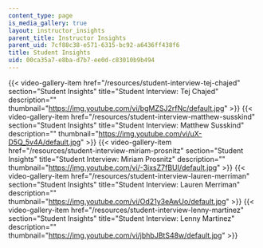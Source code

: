 ```yaml
---
content_type: page
is_media_gallery: true
layout: instructor_insights
parent_title: Instructor Insights
parent_uid: 7cf88c38-e571-6315-bc92-a6436ff438f6
title: Student Insights
uid: 00ca35a7-e8ba-d7b7-ee0d-c83010b9b494
---
```

{{< video-gallery-item href="/resources/student-interview-tej-chajed" section="Student Insights" title="Student Interview: Tej Chajed" description="" thumbnail="https://img.youtube.com/vi/bgMZSJ2rfNc/default.jpg" >}} {{< video-gallery-item href="/resources/student-interview-matthew-susskind" section="Student Insights" title="Student Interview: Matthew Susskind" description="" thumbnail="https://img.youtube.com/vi/uX-D5Q_5v4A/default.jpg" >}} {{< video-gallery-item href="/resources/student-interview-miriam-prosnitz" section="Student Insights" title="Student Interview: Miriam Prosnitz" description="" thumbnail="https://img.youtube.com/vi/-3ixsZ7fBUI/default.jpg" >}} {{< video-gallery-item href="/resources/student-interview-lauren-merriman" section="Student Insights" title="Student Interview: Lauren Merriman" description="" thumbnail="https://img.youtube.com/vi/Od21y3eAwUo/default.jpg" >}} {{< video-gallery-item href="/resources/student-interview-lenny-martinez" section="Student Insights" title="Student Interview: Lenny Martinez" description="" thumbnail="https://img.youtube.com/vi/jbhbJBtS48w/default.jpg" >}}